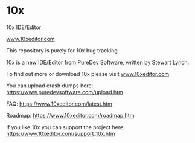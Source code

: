# 10x
10x IDE/Editor

www.10xeditor.com

This repository is purely for 10x bug tracking

10x is a new IDE/Editor from PureDev Software, written by Stewart Lynch.

To find out more or download 10x please visit www.10xeditor.com

You can upload crash dumps here: https://www.puredevsoftware.com/upload.htm

FAQ: https://www.10xeditor.com/latest.htm

Roadmap: https://www.10xeditor.com/roadmap.htm

If you like 10x you can support the project here: https://www.10xeditor.com/support_10x.htm
